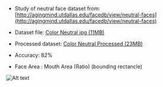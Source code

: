 * Study of neutral face dataset from: [http://agingmind.utdallas.edu/facedb/view/neutral-faces](http://agingmind.utdallas.edu/facedb/view/neutral-faces)
* Dataset file: [Color Neutral jpg (11MB)](http://vitallongevity.utdallas.edu/faces/Color_Neutral_jpg.zip) 

* Processed dataset: [Color Neutral Processed (23MB)](https://www.dropbox.com/s/80t4q349groiqfc/processed.zip?dl=0)

* Accuracy: 82%

* Face Area : Mouth Area (Ratio) (bounding rectancle)

![Alt text](http://i.imgur.com/oTD4kjw.png  "face to mouth ratio")
